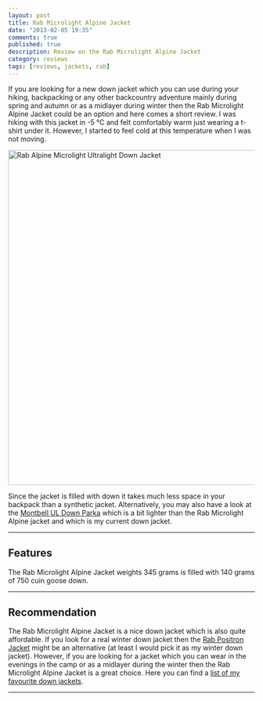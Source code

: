 ```yaml
---
layout: post
title: Rab Microlight Alpine Jacket
date: "2013-02-05 19:35"
comments: true
published: true
description: Review on the Rab Microlight Alpine Jacket
category: reviews
tags: [reviews, jackets, rab]
---
```


If you are looking for a new down jacket which you can use during your hiking, backpacking or any other backcountry adventure mainly during spring and autumn  or as a midlayer during winter then the Rab Microlight Alpine Jacket could be an option and here comes a short review. I was hiking with this jacket in -5 °C and felt comfortably warm just wearing a t-shirt under it. However, I started to feel cold at this temperature when I was not moving.

<a href="https://www.flickr.com/photos/90204224@N07/8373596834" title="Rab Alpine Microlight Camping hiking backpacking down jacket"><img src="https://farm9.staticflickr.com/8475/8373596834_f7923d2831_b.jpg" width="1024" height="683" alt="Rab Alpine Microlight Ultralight Down Jacket"></a>
<!--more-->

Since the jacket is filled with down it takes much less space in your backpack than a synthetic jacket. Alternatively, you may also have a look at the <a href="http://hikeventures.com/gear-review-montbell-u-dot-l-down-parka" target="_self">Montbell UL Down Parka</a> which is a bit lighter than the Rab Microlight Alpine jacket and which is my current down jacket.

---

## Features
The Rab Microlight Alpine Jacket weights 345 grams is filled with 140 grams of 750 cuin goose down. 

---

## Recommendation
The Rab Microlight Alpine Jacket is a nice down jacket which is also quite affordable. If you look for a real winter down jacket then the <a href="http://amzn.to/1I4ao2P">Rab Positron Jacket</a> might be an alternative (at least I would pick it as my winter down jacket). However, if you are looking for a jacket which you can wear in the evenings in the camp or as a midlayer during the winter then the Rab Microlight Alpine Jacket is a great choice. Here you can find a <a href="http://www.hikeventures.com/best-down-jackets/">list of my favourite down jackets</a>.

---

<script type="text/javascript">
amzn_assoc_placement = "adunit0";
amzn_assoc_search_bar = "false";
amzn_assoc_tracking_id = "hikeve-20";
amzn_assoc_search_bar_position = "top";
amzn_assoc_ad_mode = "search";
amzn_assoc_ad_type = "smart";
amzn_assoc_marketplace = "amazon";
amzn_assoc_region = "US";
amzn_assoc_title = "Down Jacket Suggestions";
amzn_assoc_default_search_phrase = "arcteryx down jackets";
amzn_assoc_default_category = "All";
amzn_assoc_linkid = "3b59edd59f23213f9e3bbcd8046ee503";
</script>
<script src="//z-na.amazon-adsystem.com/widgets/onejs?MarketPlace=US"></script>
